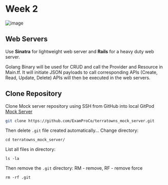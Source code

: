 # Week 2
![image](https://github.com/FranceGall/terraform-beginner-bootcamp-2023/assets/35935505/f479c917-aa87-465e-999a-a1615a9c2c5f)

## Web Servers

Use **Sinatra** for lightweight web server and **Rails** for a heavy duty web server.

Golang Binary will be used for CRUD and call the Provider and Resource in Main.tf.
It will initiate JSON payloads to call corresponding APIs (Create, Read, Update, Delete)
APIs will then be executed in the web servers.

## Clone Repository 
Clone Mock server repository using SSH from GitHub into local GitPod
[Mock Server](https://github.com/ExamProCo/terratowns_mock_server.git)

```sh
git clone https://github.com/ExamProCo/terratowns_mock_server.git
```

Then delete `.git` file created automatically...
Change directory:
```
cd terratowns_mock_server/
```
List all files in directory:
```
ls -la
```
Then remove the `.git` directory:
RM - remove, RF - remove force
```
rm -rf .git
```

